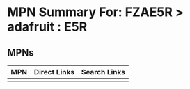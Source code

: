 



# MPN Summary For: FZAE5R > adafruit : E5R

## MPNs
  

|MPN|Direct Links|Search Links|
| :--- | :--- | :--- |
||||

